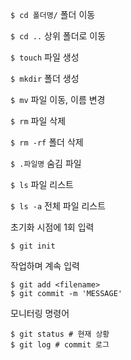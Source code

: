 `$ cd 폴더명/` 폴더 이동

`$ cd ..` 상위 폴더로 이동

`$ touch` 파일 생성

`$ mkdir` 폴더 생성

`$ mv` 파일 이동, 이름 변경

`$ rm` 파일 삭제

`$ rm -rf` 폴더 삭제

`$ .파일명` 숨김 파일

`$ ls` 파일 리스트

`$ ls -a` 전체 파일 리스트



초기화 시점에 1회 입력

```
$ git init
```



작업하며 계속 입력

```
$ git add <filename>
$ git commit -m 'MESSAGE'
```

모니터링 명령어

```
$ git status # 현재 상황
$ git log # commit 로그
```



